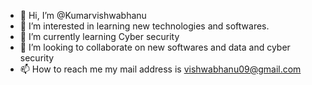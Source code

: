 - 👋 Hi, I’m @Kumarvishwabhanu
- 👀 I’m interested in learning new technologies and softwares.
- 🌱 I’m currently learning Cyber security
- 💞️ I’m looking to collaborate on new softwares and data and cyber security
- 📫 How to reach me my mail address is vishwabhanu09@gmail.com

<!---
Kumarvishwabhanu/Kumarvishwabhanu is a ✨ special ✨ repository because its `README.md` (this file) appears on your GitHub profile.
You can click the Preview link to take a look at your changes.
--->
